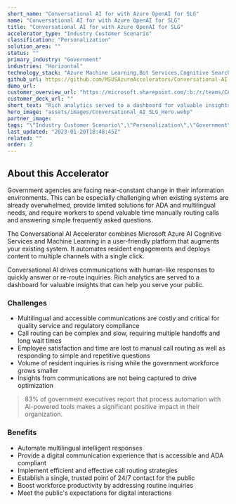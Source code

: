 ```yaml
---
short_name: "Conversational AI for with Azure OpenAI for SLG"
name: "Conversational AI for with Azure OpenAI for SLG"
title: "Conversational AI for with Azure OpenAI for SLG"
accelerator_type: "Industry Customer Scenario"
classification: "Personalization"
solution_area: ""
status: ""
primary_industry: "Government"
industries: "Horizontal"
technology_stack: "Azure Machine Learning,Bot Services,Cognitive Search,Cognitive Services"
github_url: https://github.com/MSUSAzureAccelerators/Conversational-AI-Accelerator
demo_url: 
customer_overview_url: "https://microsoft.sharepoint.com/:b:/r/teams/CAF-SolutionAccelerators/Shared%20Documents/General/BVA%20Files/Conversational%20AI%20for%20SLG/Conversational%20AI%20(SLG)%20Overview.pdf?csf=1&web=1&e=Q9pfgM"
customer_deck_url: ""
short_text: "Rich analytics served to a dashboard for valuable insights that can help you serve your public."
hero_image: "assets/images/Conversational_AI_SLG_Hero.webp"
partner_image: 
tags: "\"Industry Customer Scenario\",\"Personalization\",\"Government\",\"Horizontal\",\"Azure Machine Learning\",\"Bot Services\",\"Cognitive Search\",\"Cognitive Services\""
last_updated: "2023-01-20T18:48:45Z"
related: ""
order: 2
---
```

## About this Accelerator

Government agencies are facing near-constant change in their information environments. This can be especially challenging when existing systems are already overwhelmed, provide limited solutions for ADA and multilingual needs, and require workers to spend valuable time manually routing calls and answering simple frequently asked questions.

The Conversational AI Accelerator combines Microsoft Azure AI Cognitive Services and Machine Learning in a user-friendly platform that augments your existing system. It automates resident engagements and deploys content to multiple channels with a single click. 

Conversational AI drives communications with human-like responses to quickly answer or re-route inquiries. Rich analytics are served to a dashboard for valuable insights that can help you serve your public.

### Challenges

* Multilingual and accessible communications are costly and critical for quality service and regulatory compliance
* Call routing can be complex and slow, requiring multiple handoffs and long wait times
* Employee satisfaction and time are lost to manual call routing as well as responding to simple and repetitive questions
* Volume of resident inquiries is rising while the government workforce grows smaller
* Insights from communications are not being captured to drive optimization

> 83% of government executives report that process automation with AI-powered tools makes a significant positive impact in their organization.

### Benefits

* Automate multilingual intelligent responses
* Provide a digital communication experience that is accessible and ADA compliant
* Implement efficient and effective call routing strategies
* Establish a single, trusted point of 24/7 contact for the public
* Boost workforce productivity by addressing routine inquiries
* Meet the public's expectations for digital interactions